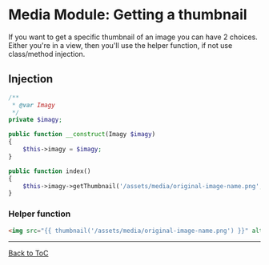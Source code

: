 # Media Module: Getting a thumbnail

If you want to get a specific thumbnail of an image you can have 2 choices. Either you're in a view, then you'll use the helper function, if not use class/method injection.



## Injection

``` php
/**
 * @var Imagy
 */
private $imagy;

public function __construct(Imagy $imagy)
{
    $this->imagy = $imagy;
}

public function index()
{
	$this->imagy->getThumbnail('/assets/media/original-image-name.png', 'smallThumb')
}

```


### Helper function

``` html
<img src="{{ thumbnail('/assets/media/original-image-name.png') }}" alt="" />
```

***

[Back to ToC](../readme.md)
